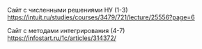 Сайт с численными решениями НУ (1-3)
https://intuit.ru/studies/courses/3479/721/lecture/25556?page=6

Сайт с методами интегрирования (4-7)
https://infostart.ru/1c/articles/314372/

